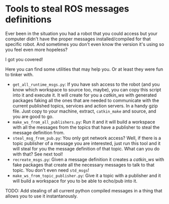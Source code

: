 # Tools to steal ROS messages definitions
Ever been in the situation you had a robot that you could access but
your computer didn't have the proper messages installed/compiled for that specific robot. And sometimes you don't even know the version it's using
so you feel even more hopeless?

I got you covered!

Here you can find some utilities that may help you. Or at least they were fun to tinker with.

* `get_all_runtime_msgs.py`: If you have ssh access to the robot (and you know which workspace to source too, maybe), you can copy this script into it and execute it. It will create for you a _catkin_ws_ with generated packages faking all the ones that are needed to communicate with the current published topics, services and action servers. In a handy gzip file. Just copy to your machine, extract, `catkin_make` and source, and you are good to go.
* `make_ws_from_all_publishers.py`: Run it and it will build a workspace with all the messages from the topics that have a publisher to steal the message definition from.
* `steal_msg_from_pub.py`: You only got network access? Well, if there is a topic publisher of a message you are interested, just run this tool and it will steal for you the message definition of that topic. What can you do with that? See next tool!
* `recreate_msgs.py`: Given a message definition it creates a _catkin_ws_ with fake packages that create all the necessary messages to talk to that topic. You don't even need `std_msgs`!
* `make_ws_from_topic_publisher.py`: Give it a topic with a publisher and it will build a workspace for you to be able to echo/pub into it.

TODO: Add stealing of all current python compiled messages in a thing that allows you to use it instantanously.

